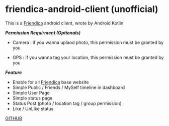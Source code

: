 # friendica-android-client (unofficial)

This is a [Friendica](https://friendi.ca) android client, wrote by Android Kotlin

***Permission Requirment (Optionals)***

* Camera : if you wanna uplaod photo, this permission must be granted by you

* GPS : if you wanna tag your location, this permission must be granted by you


***Feature***

* Enable for all [Friendica](https://friendi.ca) base website
* Simple Public / Friends / MySelf timeline in dashboard
* Simple User Page
* Simple status page
* Status Post (photo / location tag / group permission)
* Like / UnLike status


[GITHUB](https://github.com/jasoncheng/dica) 